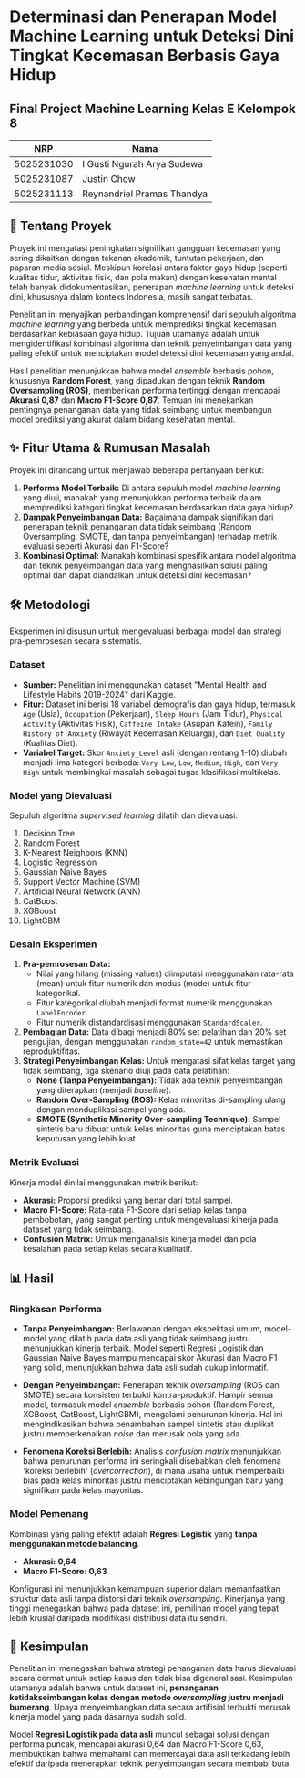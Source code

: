 # Determinasi dan Penerapan Model Machine Learning untuk Deteksi Dini Tingkat Kecemasan Berbasis Gaya Hidup
## Final Project Machine Learning Kelas E Kelompok 8

| NRP         | Nama                             |
| ----------- | -------------------------------- |
| 5025231030  | I Gusti Ngurah Arya Sudewa       |
| 5025231087  | Justin Chow                      |
| 5025231113  | Reynandriel Pramas Thandya       |

## 📌 Tentang Proyek

Proyek ini mengatasi peningkatan signifikan gangguan kecemasan yang sering dikaitkan dengan tekanan akademik, tuntutan pekerjaan, dan paparan media sosial. Meskipun korelasi antara faktor gaya hidup (seperti kualitas tidur, aktivitas fisik, dan pola makan) dengan kesehatan mental telah banyak didokumentasikan, penerapan *machine learning* untuk deteksi dini, khususnya dalam konteks Indonesia, masih sangat terbatas.

Penelitian ini menyajikan perbandingan komprehensif dari sepuluh algoritma *machine learning* yang berbeda untuk memprediksi tingkat kecemasan berdasarkan kebiasaan gaya hidup. Tujuan utamanya adalah untuk mengidentifikasi kombinasi algoritma dan teknik penyeimbangan data yang paling efektif untuk menciptakan model deteksi dini kecemasan yang andal.

Hasil penelitian menunjukkan bahwa model *ensemble* berbasis pohon, khususnya **Random Forest**, yang dipadukan dengan teknik **Random Oversampling (ROS)**, memberikan performa tertinggi dengan mencapai **Akurasi 0,87** dan **Macro F1-Score 0,87**. Temuan ini menekankan pentingnya penanganan data yang tidak seimbang untuk membangun model prediksi yang akurat dalam bidang kesehatan mental.

## ✨ Fitur Utama & Rumusan Masalah

Proyek ini dirancang untuk menjawab beberapa pertanyaan berikut:

1.  **Performa Model Terbaik:** Di antara sepuluh model *machine learning* yang diuji, manakah yang menunjukkan performa terbaik dalam memprediksi kategori tingkat kecemasan berdasarkan data gaya hidup? 
2.  **Dampak Penyeimbangan Data:** Bagaimana dampak signifikan dari penerapan teknik penanganan data tidak seimbang (Random Oversampling, SMOTE, dan tanpa penyeimbangan) terhadap metrik evaluasi seperti Akurasi dan F1-Score? 
3.  **Kombinasi Optimal:** Manakah kombinasi spesifik antara model algoritma dan teknik penyeimbangan data yang menghasilkan solusi paling optimal dan dapat diandalkan untuk deteksi dini kecemasan? 

## 🛠️ Metodologi

Eksperimen ini disusun untuk mengevaluasi berbagai model dan strategi pra-pemrosesan secara sistematis.

### Dataset

* **Sumber:** Penelitian ini menggunakan dataset "Mental Health and Lifestyle Habits 2019-2024" dari Kaggle.
* **Fitur:** Dataset ini berisi 18 variabel demografis dan gaya hidup, termasuk `Age` (Usia), `Occupation` (Pekerjaan), `Sleep Hours` (Jam Tidur), `Physical Activity` (Aktivitas Fisik), `Caffeine Intake` (Asupan Kafein), `Family History of Anxiety` (Riwayat Kecemasan Keluarga), dan `Diet Quality` (Kualitas Diet).
* **Variabel Target:** Skor `Anxiety_Level` asli (dengan rentang 1-10) diubah menjadi lima kategori berbeda: `Very Low`, `Low`, `Medium`, `High`, dan `Very High` untuk membingkai masalah sebagai tugas klasifikasi multikelas.

### Model yang Dievaluasi

Sepuluh algoritma *supervised learning* dilatih dan dievaluasi:
1.  Decision Tree 
2.  Random Forest 
3.  K-Nearest Neighbors (KNN) 
4.  Logistic Regression 
5.  Gaussian Naive Bayes 
6.  Support Vector Machine (SVM) 
7.  Artificial Neural Network (ANN) 
8.  CatBoost 
9.  XGBoost 
10. LightGBM 

### Desain Eksperimen

1.  **Pra-pemrosesan Data:**
    * Nilai yang hilang (missing values) diimputasi menggunakan rata-rata (mean) untuk fitur numerik dan modus (mode) untuk fitur kategorikal.
    * Fitur kategorikal diubah menjadi format numerik menggunakan `LabelEncoder`.
    * Fitur numerik distandardisasi menggunakan `StandardScaler`.
2.  **Pembagian Data:** Data dibagi menjadi 80% set pelatihan dan 20% set pengujian, dengan menggunakan `random_state=42` untuk memastikan reproduktifitas.
3.  **Strategi Penyeimbangan Kelas:** Untuk mengatasi sifat kelas target yang tidak seimbang, tiga skenario diuji pada data pelatihan:
    * **None (Tanpa Penyeimbangan):** Tidak ada teknik penyeimbangan yang diterapkan (menjadi *baseline*).
    * **Random Over-Sampling (ROS):** Kelas minoritas di-sampling ulang dengan menduplikasi sampel yang ada.
    * **SMOTE (Synthetic Minority Over-sampling Technique):** Sampel sintetis baru dibuat untuk kelas minoritas guna menciptakan batas keputusan yang lebih kuat.

### Metrik Evaluasi

Kinerja model dinilai menggunakan metrik berikut:
* **Akurasi:** Proporsi prediksi yang benar dari total sampel.
* **Macro F1-Score:** Rata-rata F1-Score dari setiap kelas tanpa pembobotan, yang sangat penting untuk mengevaluasi kinerja pada dataset yang tidak seimbang.
* **Confusion Matrix:** Untuk menganalisis kinerja model dan pola kesalahan pada setiap kelas secara kualitatif.

## 📊 Hasil

### Ringkasan Performa

* **Tanpa Penyeimbangan:** Berlawanan dengan ekspektasi umum, model-model yang dilatih pada data asli yang tidak seimbang justru menunjukkan kinerja terbaik. Model seperti Regresi Logistik dan Gaussian Naive Bayes mampu mencapai skor Akurasi dan Macro F1 yang solid, menunjukkan bahwa data asli sudah cukup informatif.

* **Dengan Penyeimbangan:** Penerapan teknik *oversampling* (ROS dan SMOTE) secara konsisten terbukti kontra-produktif. Hampir semua model, termasuk model *ensemble* berbasis pohon (Random Forest, XGBoost, CatBoost, LightGBM), mengalami penurunan kinerja. Hal ini mengindikasikan bahwa penambahan sampel sintetis atau duplikat justru memperkenalkan *noise* dan merusak pola yang ada.

* **Fenomena Koreksi Berlebih:** Analisis *confusion matrix* menunjukkan bahwa penurunan performa ini seringkali disebabkan oleh fenomena 'koreksi berlebih' (*overcorrection*), di mana usaha untuk memperbaiki bias pada kelas minoritas justru menciptakan kebingungan baru yang signifikan pada kelas mayoritas.

### Model Pemenang

Kombinasi yang paling efektif adalah **Regresi Logistik** yang **tanpa menggunakan metode balancing**.

* **Akurasi:** **0,64**
* **Macro F1-Score:** **0,63**

Konfigurasi ini menunjukkan kemampuan superior dalam memanfaatkan struktur data asli tanpa distorsi dari teknik *oversampling*. Kinerjanya yang tinggi menegaskan bahwa pada dataset ini, pemilihan model yang tepat lebih krusial daripada modifikasi distribusi data itu sendiri.

## 🚀 Kesimpulan

Penelitian ini menegaskan bahwa strategi penanganan data harus dievaluasi secara cermat untuk setiap kasus dan tidak bisa digeneralisasi. Kesimpulan utamanya adalah bahwa untuk dataset ini, **penanganan ketidakseimbangan kelas dengan metode *oversampling* justru menjadi bumerang**. Upaya menyeimbangkan data secara artifisial terbukti merusak kinerja model yang pada dasarnya sudah solid.

Model **Regresi Logistik pada data asli** muncul sebagai solusi dengan performa puncak, mencapai akurasi 0,64 dan Macro F1-Score 0,63, membuktikan bahwa memahami dan memercayai data asli terkadang lebih efektif daripada menerapkan teknik penyeimbangan secara membabi buta.
